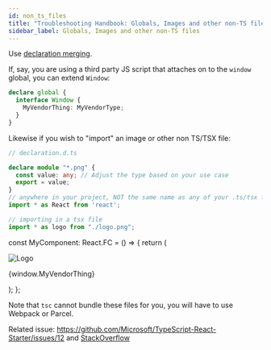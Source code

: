 ```yaml
---
id: non_ts_files
title: "Troubleshooting Handbook: Globals, Images and other non-TS files"
sidebar_label: Globals, Images and other non-TS files
---
```


Use [declaration merging](https://www.typescriptlang.org/docs/handbook/declaration-merging.html).

If, say, you are using a third party JS script that attaches on to the `window` global, you can extend `Window`:

```ts
declare global {
  interface Window {
    MyVendorThing: MyVendorType;
  }
}
```

Likewise if you wish to "import" an image or other non TS/TSX file:

```ts
// declaration.d.ts

declare module "*.png" {
  const value: any; // Adjust the type based on your use case
  export = value;
}
// anywhere in your project, NOT the same name as any of your .ts/tsx files
import * as React from 'react';

// importing in a tsx file
import * as logo from "./logo.png";
```
const MyComponent: React.FC = () => {
  return (
    <div>
      <img src={logo} alt="Logo" />
      <p>{window.MyVendorThing}</p>
    </div>
  );
};

Note that `tsc` cannot bundle these files for you, you will have to use Webpack or Parcel.



Related issue: https://github.com/Microsoft/TypeScript-React-Starter/issues/12 and [StackOverflow](https://stackoverflow.com/a/49715468/4216035)


